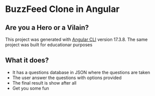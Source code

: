 # BuzzFeed Clone in Angular 
## Are you a Hero or a Vilain?

This project was generated with [Angular CLI](https://github.com/angular/angular-cli) version 17.3.8.
The same project was built for educationar purposes

## What it does?
- It has a questions database in JSON where the questions are taken
- The user answer the questions with options provided
- The final result is show after all
- Get you some fun
